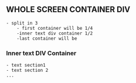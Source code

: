 ## WHOLE SCREEN CONTAINER DIV
    - split in 3 
        - first container will be 1/4 
        -inner text div container 1/2
        -last container will be 




### Inner text DIV Container
    - text section1 
    - text section 2
    ...

